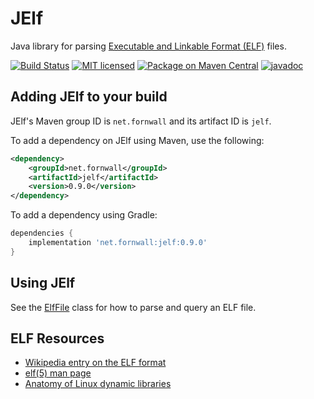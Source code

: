 # JElf
Java library for parsing [Executable and Linkable Format (ELF)](https://en.wikipedia.org/wiki/Executable_and_Linkable_Format) files.

[![Build Status](https://github.com/fornwall/jelf/workflows/Java%20CI/badge.svg)](https://github.com/fornwall/jelf/actions?query=workflow%3A%22Java+CI%22)
[![MIT licensed](http://img.shields.io/:license-MIT-blue.svg)](LICENSE.txt)
[![Package on Maven Central](https://img.shields.io/maven-central/v/net.fornwall/jelf)](https://search.maven.org/artifact/net.fornwall/jelf/)
[![javadoc](https://www.javadoc.io/badge/net.fornwall/jelf.svg)](https://www.javadoc.io/doc/net.fornwall/jelf)

## Adding JElf to your build

JElf's Maven group ID is `net.fornwall` and its artifact ID is `jelf`.

To add a dependency on JElf using Maven, use the following:

```xml
<dependency>
    <groupId>net.fornwall</groupId>
    <artifactId>jelf</artifactId>
    <version>0.9.0</version>
</dependency>
```

To add a dependency using Gradle:

```gradle
dependencies {
    implementation 'net.fornwall:jelf:0.9.0'
}
```

## Using JElf
See the [ElfFile](https://www.javadoc.io/doc/net.fornwall/jelf/latest/net/fornwall/jelf/ElfFile.html) class for how to parse and query an ELF file.

## ELF Resources
- [Wikipedia entry on the ELF format](https://en.wikipedia.org/wiki/Executable_and_Linkable_Format)
- [elf(5) man page](http://man7.org/linux/man-pages/man5/elf.5.html)
- [Anatomy of Linux dynamic libraries](https://www.ibm.com/developerworks/library/l-dynamic-libraries/)
